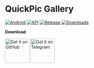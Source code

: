 # QuickPic Gallery
[![Android](https://img.shields.io/badge/Platform-Android-green.svg?style=flat-square)](https://www.android.com) [![API](https://img.shields.io/badge/API-21%2B-orange.svg?logo=android&style=flat-square)](https://developer.android.com/studio/releases/platforms) [![Release](https://img.shields.io/github/v/release/PatrickAlex2019/QuickPic-Gallery?color=blue&label=Release&style=flat-square)](https://github.com/PatrickAlex2019/QuickPic-Gallery/releases) [![Downloads](https://img.shields.io/github/downloads/PatrickAlex2019/QuickPic-Gallery/total?label=Downloads&logo=github&style=flat-square)](https://github.com/PatrickAlex2019/QuickPic-Gallery/releases)

**Download**

[<img src="https://raw.githubusercontent.com/PatrickAlex2019/QuickPic-Gallery/master/Images/GitHub.svg"
      alt='Get it on GitHub'
      height="80">](https://github.com/PatrickAlex2019/QuickPic-Gallery/releases/latest) [<img src="https://raw.githubusercontent.com/PatrickAlex2019/QuickPic-Gallery/master/Images/Telegram.svg"
      alt='Get it on Telegram'
      height="80">](https://t.me/quickpicmd2021)
